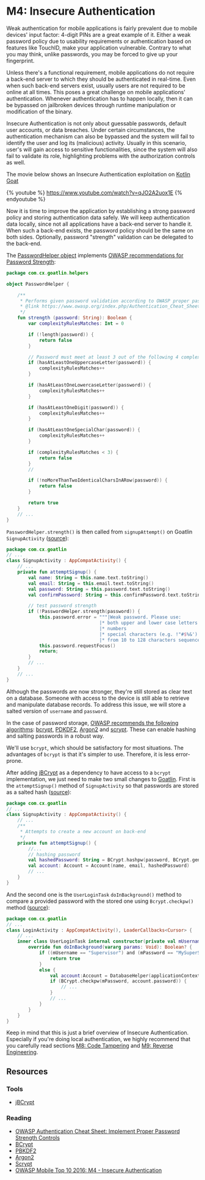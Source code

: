 M4: Insecure Authentication
===========================

Weak authentication for mobile applications is fairly prevalent due to mobile
devices' input factor: 4-digit PINs are a great example of it.
Either a weak password policy due to usability requirements or authentication
based on features like TouchID, make your application vulnerable. Contrary to
what you may think, unlike passwords, you may be forced to give up your
fingerprint.

Unless there's a functional requirement, mobile applications do not require a
back-end server to which they should be authenticated in real-time. Even when
such back-end servers exist, usually users are not required to be online at all
times. This poses a great challenge on mobile applications' authentication. 
Whenever authentication has to happen locally, then it can be bypassed on
jailbroken devices through runtime manipulation or modification of the binary.

Insecure Authentication is not only about guessable passwords, default user
accounts, or data breaches. Under certain circumstances, the authentication
mechanism can also be bypassed and the system will fail to identify the user and
log its (malicious) activity. Usually in this scenario, user's will gain access
to sensitive functionalities, since the system will also fail to validate its
role, highlighting problems with the authorization controls as well.

The movie below shows an Insecure Authentication exploitation on [Kotlin
Goat][0]

{% youtube %}
https://www.youtube.com/watch?v=qJO2A2uox1E
{% endyoutube %}

Now it is time to improve the application by establishing a strong password
policy and storing authentication data safely. We will keep authentication data
locally, since not all applications have a back-end server to handle it. When
such a back-end exists, the password policy should be the same on both sides.
Optionally, password "strength" validation can be delegated to the back-end.

The [PasswordHelper object][4] implements [OWASP recommendations for Password
Strength][1]:

```kotlin
package com.cx.goatlin.helpers

object PasswordHelper {

    /**
     * Performs given password validation according to OWASP proper password strength
     * @link https://www.owasp.org/index.php/Authentication_Cheat_Sheet#Implement_Proper_Password_Strength_Controls
     */
    fun strength (password: String): Boolean {
        var complexityRulesMatches: Int = 0

        if (!length(password)) {
            return false
        }

        // Password must meet at least 3 out of the following 4 complexity rules
        if (hasAtLeastOneUppercaseLetter(password)) {
            complexityRulesMatches++
        }

        if (hasAtLeastOneLowercaseLetter(password)) {
            complexityRulesMatches++
        }

        if (hasAtLeastOneDigit(password)) {
            complexityRulesMatches++
        }

        if (hasAtLeastOneSpecialChar(password)) {
            complexityRulesMatches++
        }

        if (complexityRulesMatches < 3) {
            return false
        }
        //

        if (!noMoreThanTwoIdenticalCharsInARow(password)) {
            return false
        }

        return true
    }
    // ...
}
```

`PasswordHelper.strength()` is then called from `signupAttempt()` on Goatlin
`SignupActivity` ([source][5]):

```kotlin
package com.cx.goatlin
// ...
class SignupActivity : AppCompatActivity() {
    // ...
    private fun attemptSignup() {
        val name: String = this.name.text.toString()
        val email: String = this.email.text.toString()
        val password: String = this.password.text.toString()
        val confirmPassword: String = this.confirmPassword.text.toString()

        // test password strength
        if (!PasswordHelper.strength(password)) {
            this.password.error = """|Weak password. Please use:
                                  |* both upper and lower case letters
                                  |* numbers
                                  |* special characters (e.g. !"#$%&')
                                  |* from 10 to 128 characters sequence""".trimMargin()
            this.password.requestFocus()
            return;
        }
        // ...
    }
    // ...
}
```

Although the passwords are now stronger, they're still stored as clear text on a
database. Someone with access to the device is still able to retrieve and
manipulate database records. To address this issue, we will store a salted
version of `username` and `password`.

In the case of password storage, [OWASP recommends the following algorithms][6]:
[bcrypt][7], [PDKDF2][8], [Argon2][9] and [scrypt][10]. These can enable hashing
and salting passwords in a robust way. 

We'll use `bcrypt`, which should be satisfactory for most situations. The
advantages of `bcrypt` is that it's simpler to use. Therefore, it is less
error-prone.

After adding [jBCrypt][11] as a dependency to have access to a `bcrypt`
implementation, we just need to make two small changes to [Goatlin][0].
First is the `attemptSignup()` method of `SignupActivity` so that passwords are
stored as a salted hash ([source][12]):

```kotlin
package com.cx.goatlin
// ...
class SignupActivity : AppCompatActivity() {
    // ...
    /**
     * Attempts to create a new account on back-end
     */
    private fun attemptSignup() {
        //...
        // hashing password
        val hashedPassword: String = BCrypt.hashpw(password, BCrypt.gensalt())
        val account: Account = Account(name, email, hashedPassword)
        // ...
    }
}
```
And the second one is the `UserLoginTask` `doInBackground()` method to compare
a provided password with the stored one using `Bcrypt.checkpw()` method
([source][13]):

```kotlin
package com.cx.goatlin
// ...
class LoginActivity : AppCompatActivity(), LoaderCallbacks<Cursor> {
    // ...
    inner class UserLoginTask internal constructor(private val mUsername: String, private val mPassword: String) : AsyncTask<Void, Void, Boolean>() {
        override fun doInBackground(vararg params: Void): Boolean? {
            if ((mUsername == "Supervisor") and (mPassword == "MySuperSecretPassword123!")){
                return true
            }
            else {
                val account:Account = DatabaseHelper(applicationContext).getAccount(mUsername)
                if (BCrypt.checkpw(mPassword, account.password)) {
                    // ...
                }
                // ...
            }
        }
    }
}
```

Keep in mind that this is just a brief overview of Insecure Authentication.
Especially if you're doing local authentication, we highly recommend that you
carefully read sections [M8: Code Tampering][2] and [M9: Reverse
Engineering][3].

## Resources

### Tools

* [jBCrypt][11]

### Reading

* [OWASP Authentication Cheat Sheet: Implement Proper Password Strength Controls][1]
* [BCrypt][7]
* [PBKDF2][8]
* [Argon2][9]
* [Scrypt][10]
* [OWASP Mobile Top 10 2016: M4 - Insecure Authentication][14]

[0]: https://github.com/Checkmarx/Goatlin
[1]: https://www.owasp.org/index.php/Authentication_Cheat_Sheet#Implement_Proper_Password_Strength_Controls
[2]: ../m8-code-tampering/README.md
[3]: ../m9-reverse-engineering/README.md
[4]: https://github.com/Checkmarx/Goatlin/blob/feature/m4-insecure-authentication/packages/clients/android/app/src/main/java/com/cx/goatlin/helpers/PasswordHelper.kt
[5]: https://github.com/Checkmarx/Goatlin/blob/feature/m4-insecure-authentication/packages/clients/android/app/src/main/java/com/cx/goatlin/SignupActivity.kt#L42
[6]: https://www.owasp.org/index.php/Password_Storage_Cheat_Sheet#Leverage_an_adaptive_one-way_function
[7]: https://en.wikipedia.org/wiki/Bcrypt
[8]: https://en.wikipedia.org/wiki/PBKDF2
[9]: https://en.wikipedia.org/wiki/Argon2
[10]: https://en.wikipedia.org/wiki/Scrypt
[11]: http://www.mindrot.org/projects/jBCrypt/
[12]: https://github.com/Checkmarx/Goatlin/blob/feature/m4-insecure-authentication/packages/clients/android/app/src/main/java/com/cx/goatlin/SignupActivity.kt#L58
[13]: https://github.com/Checkmarx/Goatlin/blob/feature/m4-insecure-authentication/packages/clients/android/app/src/main/java/com/cx/goatlin/LoginActivity.kt#L225
[14]: https://www.owasp.org/index.php/Mobile_Top_10_2016-M4-Insecure_Authentication

